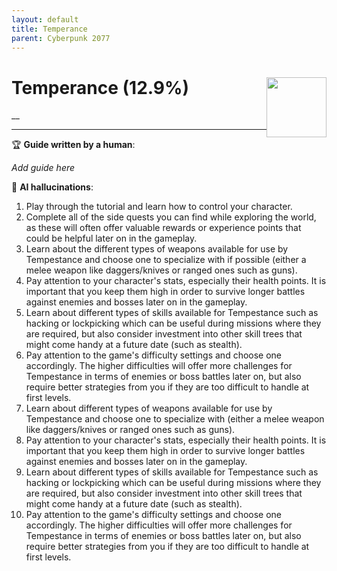 ```yaml
---
layout: default
title: Temperance
parent: Cyberpunk 2077
---
```


# Temperance (12.9%) <img style="float: right;" src="https://cdn.cloudflare.steamstatic.com/steamcommunity/public/images/apps/1091500/c81713b7813e1675add335a1ce778588b70d09f9.jpg" width="96" height="96">

__

***

:trophy: **Guide written by a human**:

_Add guide here_

:robot: **AI hallucinations**:

1) Play through the tutorial and learn how to control your character. 
2) Complete all of the side quests you can find while exploring the world, as these will often offer valuable rewards or experience points that could be helpful later on in the gameplay.  
3) Learn about the different types of weapons available for use by Tempestance and choose one to specialize with if possible (either a melee weapon like daggers/knives or ranged ones such as guns). 
4) Pay attention to your character's stats, especially their health points. It is important that you keep them high in order to survive longer battles against enemies and bosses later on in the gameplay.  
5) Learn about different types of skills available for Tempestance such as hacking or lockpicking which can be useful during missions where they are required, but also consider investment into other skill trees that might come handy at a future date (such as stealth). 
6) Pay attention to the game's difficulty settings and choose one accordingly. The higher difficulties will offer more challenges for Tempestance in terms of enemies or boss battles later on, but also require better strategies from you if they are too difficult to handle at first levels.  
7) Learn about different types of weapons available for use by Tempestance and choose one to specialize with (either a melee weapon like daggers/knives or ranged ones such as guns). 
8) Pay attention to your character's stats, especially their health points. It is important that you keep them high in order to survive longer battles against enemies and bosses later on in the gameplay.  
9) Learn about different types of skills available for Tempestance such as hacking or lockpicking which can be useful during missions where they are required, but also consider investment into other skill trees that might come handy at a future date (such as stealth). 
10) Pay attention to the game's difficulty settings and choose one accordingly. The higher difficulties will offer more challenges for Tempestance in terms of enemies or boss battles later on, but also require better strategies from you if they are too difficult to handle at first levels.
